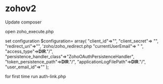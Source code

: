 # zohov2

Update composer

open zoho_execute.php

set configuration
        $configuration=
            array(
                "client_id"=>"",
                "client_secret"=> "",
                "redirect_uri"=>"", 'zoho/zoho_redirect.php
                "currentUserEmail"=> " ",
                "access_type"=>__DIR__."/",
                "persistence_handler_class"=>"ZohoOAuthPersistenceHandler",
                "token_persistence_path"=>__DIR__."/",
                "applicationLogFilePath"=>__DIR__."/",
                "user_email_id"=>""
            );
            
for first time run
auth-link.php
